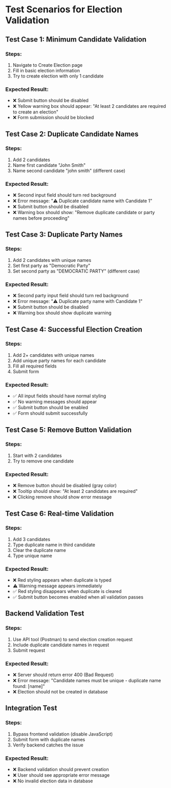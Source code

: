 # Test Scenarios for Election Validation

## Test Case 1: Minimum Candidate Validation

### Steps:
1. Navigate to Create Election page
2. Fill in basic election information
3. Try to create election with only 1 candidate

### Expected Result:
- ❌ Submit button should be disabled
- ❌ Yellow warning box should appear: "At least 2 candidates are required to create an election"
- ❌ Form submission should be blocked

## Test Case 2: Duplicate Candidate Names

### Steps:
1. Add 2 candidates
2. Name first candidate "John Smith"
3. Name second candidate "john smith" (different case)

### Expected Result:
- ❌ Second input field should turn red background
- ❌ Error message: "⚠️ Duplicate candidate name with Candidate 1"
- ❌ Submit button should be disabled
- ❌ Warning box should show: "Remove duplicate candidate or party names before proceeding"

## Test Case 3: Duplicate Party Names

### Steps:
1. Add 2 candidates with unique names
2. Set first party as "Democratic Party"
3. Set second party as "DEMOCRATIC PARTY" (different case)

### Expected Result:
- ❌ Second party input field should turn red background
- ❌ Error message: "⚠️ Duplicate party name with Candidate 1"
- ❌ Submit button should be disabled
- ❌ Warning box should show duplicate warning

## Test Case 4: Successful Election Creation

### Steps:
1. Add 2+ candidates with unique names
2. Add unique party names for each candidate
3. Fill all required fields
4. Submit form

### Expected Result:
- ✅ All input fields should have normal styling
- ✅ No warning messages should appear
- ✅ Submit button should be enabled
- ✅ Form should submit successfully

## Test Case 5: Remove Button Validation

### Steps:
1. Start with 2 candidates
2. Try to remove one candidate

### Expected Result:
- ❌ Remove button should be disabled (gray color)
- ❌ Tooltip should show: "At least 2 candidates are required"
- ❌ Clicking remove should show error message

## Test Case 6: Real-time Validation

### Steps:
1. Add 3 candidates
2. Type duplicate name in third candidate
3. Clear the duplicate name
4. Type unique name

### Expected Result:
- ❌ Red styling appears when duplicate is typed
- ⚠️ Warning message appears immediately
- ✅ Red styling disappears when duplicate is cleared
- ✅ Submit button becomes enabled when all validation passes

## Backend Validation Test

### Steps:
1. Use API tool (Postman) to send election creation request
2. Include duplicate candidate names in request
3. Submit request

### Expected Result:
- ❌ Server should return error 400 (Bad Request)
- ❌ Error message: "Candidate names must be unique - duplicate name found: [name]"
- ❌ Election should not be created in database

## Integration Test

### Steps:
1. Bypass frontend validation (disable JavaScript)
2. Submit form with duplicate names
3. Verify backend catches the issue

### Expected Result:
- ❌ Backend validation should prevent creation
- ❌ User should see appropriate error message
- ❌ No invalid election data in database
